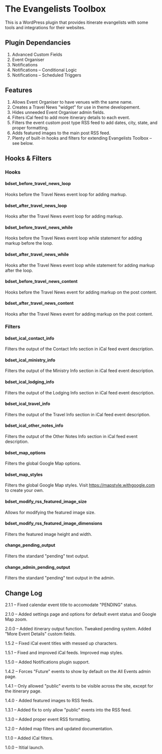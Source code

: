 # The Evangelists Toolbox

This is a WordPress plugin that provides itinerate evangelists with some tools and integrations for their websites.


## Plugin Dependancies
1. Advanced Custom Fields
2. Event Organiser
3. Notifications
4. Notifications – Conditional Logic
5. Notifications – Scheduled Triggers


## Features

1. Allows Event Organiser to have venues with the same name.
2. Creates a Travel News "widget" for use in theme developement.
3. Hides unneeded Event Organiser admin fields.
4. Filters iCal feed to add more itinerary details to each event.
5. Filters the event custom post type RSS feed to add dates, city, state, and proper formatting.
6. Adds featured images to the main post RSS feed.
7. Plenty of built-in hooks and filters for extending Evangelists Toolbox – see below.


## Hooks & Filters

### Hooks

#### bdset_before_travel_news_loop
Hooks before the Travel News event loop for adding markup.

#### bdset_after_travel_news_loop
Hooks after the Travel News event loop for adding markup.

#### bdset_before_travel_news_while
Hooks before the Travel News event loop while statement for adding markup before the loop.

#### bdset_after_travel_news_while
Hooks after the Travel News event loop while statement for adding markup after the loop.

#### bdset_before_travel_news_content
Hooks before the Travel News event for adding markup on the post content.

#### bdset_after_travel_news_content
Hooks after the Travel News event for adding markup on the post content.

### Filters

#### bdset_ical_contact_info
Filters the output of the Contact Info section in iCal feed event description.

#### bdset_ical_ministry_info
Filters the output of the Ministry Info section in iCal feed event description.

#### bdset_ical_lodging_info
Filters the output of the Lodging Info section in iCal feed event description.

#### bdset_ical_travel_info
Filters the output of the Travel Info section in iCal feed event description.

#### bdset_ical_other_notes_info
Filters the output of the Other Notes Info section in iCal feed event description.

#### bdset_map_options
Filters the global Google Map options.

#### bdset_map_styles
Filters the global Google Map styles. Visit https://mapstyle.withgoogle.com to create your own.

#### bdset_modify_rss_featured_image_size
Allows for modifying the featured image size.

#### bdset_modify_rss_featured_image_dimensions
Filters the featured image height and width.

#### change_pending_output
Filters the standard "pending" text output.

#### change_admin_pending_output
Filters the standard "pending" text output in the admin.

## Change Log
2.1.1 – Fixed calendar event title to accomodate "PENDING" status.

2.1.0 – Added settings page and options for default event status and Google Map zoom.

2.0.0 – Added itinerary output function. Tweaked pending system. Added "More Event Details" custom fields.

1.5.2 – Fixed iCal event titles with messed up characters.

1.5.1 – Fixed and improved iCal feeds. Improved map styles.

1.5.0 – Added Notifications plugin support.

1.4.2 – Forces "Future" events to show by default on the All Events admin page.

1.4.1 – Only allowed "public" events to be visible across the site, except for the itinerary page.

1.4.0 - Added featured images to RSS feeds.

1.3.1 – Added fix to only allow "public" events into the RSS feed.

1.3.0 – Added proper event RSS formatting.

1.2.0 – Added map filters and updated documentation.

1.1.0 – Added iCal filters.

1.0.0 – Ititial launch.
